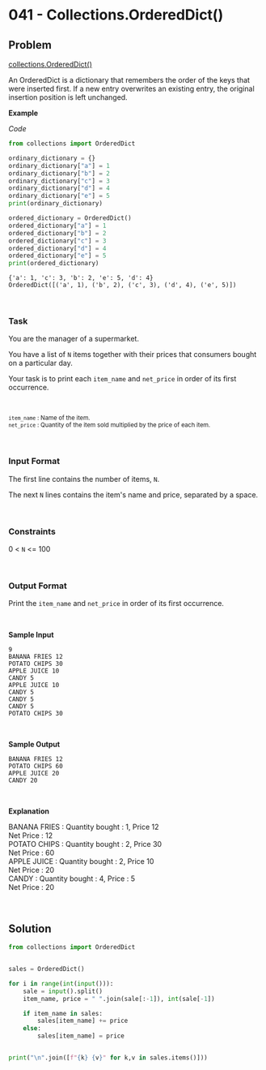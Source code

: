 # 041 - Collections.OrderedDict()


## Problem

[collections.OrderedDict()](https://docs.python.org/2/library/collections.html#ordereddict-objects)


An OrderedDict is a dictionary that remembers the order of the keys that were inserted first. If a new entry overwrites an existing entry, the original insertion position is left unchanged.


**Example**

*Code*

```python
from collections import OrderedDict

ordinary_dictionary = {}
ordinary_dictionary["a"] = 1
ordinary_dictionary["b"] = 2
ordinary_dictionary["c"] = 3
ordinary_dictionary["d"] = 4
ordinary_dictionary["e"] = 5
print(ordinary_dictionary)

ordered_dictionary = OrderedDict()
ordered_dictionary["a"] = 1
ordered_dictionary["b"] = 2
ordered_dictionary["c"] = 3
ordered_dictionary["d"] = 4
ordered_dictionary["e"] = 5
print(ordered_dictionary)
```


```
{'a': 1, 'c': 3, 'b': 2, 'e': 5, 'd': 4}
OrderedDict([('a', 1), ('b', 2), ('c', 3), ('d', 4), ('e', 5)])
```



<br>


### Task


You are the manager of a supermarket.

You have a list of `N` items together with their prices that consumers bought on a particular day.

Your task is to print each `item_name` and `net_price` in order of its first occurrence.


<br>

<sub>`item_name` : Name of the item.</sub> <br>
<sub>`net_price` : Quantity of the item sold multiplied by the price of each item.</sub>


<br>

### Input Format

The first line contains the number of items, `N`.

The next `N` lines contains the item's name and price, separated by a space.


<br>

### Constraints


0 < `N` <= 100



<br>



### Output Format

Print the `item_name` and `net_price` in order of its first occurrence.

<br>



**Sample Input**



```
9
BANANA FRIES 12
POTATO CHIPS 30
APPLE JUICE 10
CANDY 5
APPLE JUICE 10
CANDY 5
CANDY 5
CANDY 5
POTATO CHIPS 30
```

<br>


**Sample Output**



```
BANANA FRIES 12
POTATO CHIPS 60
APPLE JUICE 20
CANDY 20
```



<br>

**Explanation**


BANANA FRIES : Quantity bought : 1, Price 12 <br>
Net Price : 12 <br>
POTATO CHIPS : Quantity bought : 2, Price 30 <br>
Net Price : 60  <br>
APPLE JUICE : Quantity bought : 2, Price 10 <br>
Net Price : 20 <br>
CANDY : Quantity bought : 4, Price : 5 <br>
Net Price : 20

<br>


## Solution

```python
from collections import OrderedDict


sales = OrderedDict()

for i in range(int(input())):
    sale = input().split()
    item_name, price = " ".join(sale[:-1]), int(sale[-1])

    if item_name in sales:
        sales[item_name] += price
    else:
        sales[item_name] = price


print("\n".join([f"{k} {v}" for k,v in sales.items()]))
```
